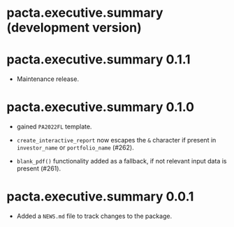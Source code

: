 # pacta.executive.summary (development version)

# pacta.executive.summary 0.1.1

* Maintenance release. 

# pacta.executive.summary 0.1.0

* gained `PA2022FL` template. 

* `create_interactive_report` now escapes the `&` character if present in `investor_name` or `portfolio_name` (#262).

* `blank_pdf()` functionality added as a fallback, if not relevant input data is present (#261).

# pacta.executive.summary 0.0.1

* Added a `NEWS.md` file to track changes to the package.
